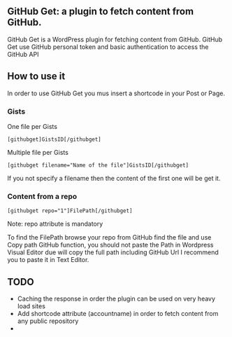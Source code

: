 ##  GitHub Get: a plugin to fetch content from GitHub.

GitHub Get is a WordPress plugin for fetching content from GitHub. GitHub Get use GitHub personal token and basic authentication to access the GitHub API

## How to use it

In order to use GitHub Get you mus insert a shortcode in your Post or Page.

### Gists

One file per Gists

```
[githubget]GistsID[/githubget]
```

Multiple file per Gists

```
[githubget filename="Name of the file"]GistsID[/githubget]
```

If you not specify a filename then the content of the first one will be get it.

### Content from a repo

```
[githubget repo="1"]FilePath[/githubget]
```

Note: repo attribute is mandatory

To find the FilePath browse your repo from GitHub find the file and use Copy path GitHub function, you
should not paste the Path in Wordpress Visual Editor due will copy the full path including GitHub Url I
recommend you to paste it in Text Editor.

## TODO

- Caching the response in order the plugin can be used on very heavy load sites
- Add shortcode attribute (accountname) in order to fetch content from any public repository
- 

